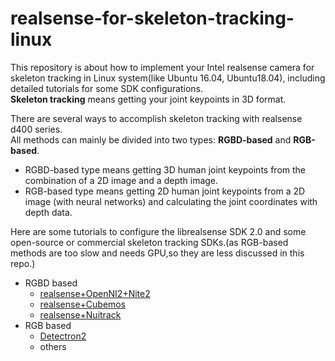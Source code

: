 # realsense-for-skeleton-tracking-linux
This repository is about how to implement your Intel realsense camera for skeleton tracking in Linux system(like Ubuntu 16.04, Ubuntu18.04), including detailed tutorials for some SDK configurations.     
**Skeleton tracking** means getting your joint keypoints in 3D format.

There are several ways to accomplish skeleton tracking with realsense d400 series.   
All methods can mainly be divided into two types: **RGBD-based** and **RGB-based**.   
- RGBD-based type means getting 3D human joint keypoints from the combination of a 2D image and a depth image.
- RGB-based type means getting 2D human joint keypoints from a 2D image (with neural networks) and calculating the joint coordinates with depth data.  

Here are some tutorials to configure the librealsense SDK 2.0 and some open-source or commercial skeleton tracking SDKs.(as RGB-based methods are too slow and needs GPU,so they are less discussed in this repo.)  
- RGBD based
  - [realsense+OpenNI2+Nite2](https://github.com/DarrenJiang13/realsense-for-skeleton-tracking-linux/blob/master/rs_OpenNI2_Nite2.md)
  - [realsense+Cubemos](https://github.com/DarrenJiang13/realsense-for-skeleton-tracking-linux/blob/master/rs_Cubemos.md)
  - [realsense+Nuitrack](https://github.com/DarrenJiang13/realsense-for-skeleton-tracking-linux/blob/master/rs_Nuitrack.md)
- RGB based
  - [Detectron2](https://github.com/DarrenJiang13/realsense-for-skeleton-tracking-linux/blob/master/webcam_detectron2.md)
  - others
